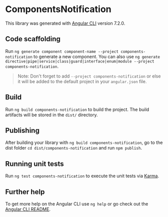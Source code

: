 # ComponentsNotification

This library was generated with [Angular CLI](https://github.com/angular/angular-cli) version 7.2.0.

## Code scaffolding

Run `ng generate component component-name --project components-notification` to generate a new component. You can also use `ng generate directive|pipe|service|class|guard|interface|enum|module --project components-notification`.

> Note: Don't forget to add `--project components-notification` or else it will be added to the default project in your `angular.json` file.

## Build

Run `ng build components-notification` to build the project. The build artifacts will be stored in the `dist/` directory.

## Publishing

After building your library with `ng build components-notification`, go to the dist folder `cd dist/components-notification` and run `npm publish`.

## Running unit tests

Run `ng test components-notification` to execute the unit tests via [Karma](https://karma-runner.github.io).

## Further help

To get more help on the Angular CLI use `ng help` or go check out the [Angular CLI README](https://github.com/angular/angular-cli/blob/master/README.md).
